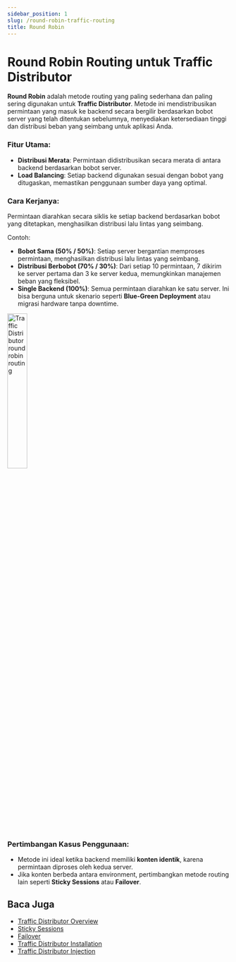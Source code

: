```yaml
---
sidebar_position: 1
slug: /round-robin-traffic-routing
title: Round Robin
---
```


# Round Robin Routing untuk Traffic Distributor

**Round Robin** adalah metode routing yang paling sederhana dan paling sering digunakan untuk **Traffic Distributor**. Metode ini mendistribusikan permintaan yang masuk ke backend secara bergilir berdasarkan bobot server yang telah ditentukan sebelumnya, menyediakan ketersediaan tinggi dan distribusi beban yang seimbang untuk aplikasi Anda.

### Fitur Utama:
- **Distribusi Merata**: Permintaan didistribusikan secara merata di antara backend berdasarkan bobot server.
- **Load Balancing**: Setiap backend digunakan sesuai dengan bobot yang ditugaskan, memastikan penggunaan sumber daya yang optimal.

### Cara Kerjanya:
Permintaan diarahkan secara siklis ke setiap backend berdasarkan bobot yang ditetapkan, menghasilkan distribusi lalu lintas yang seimbang. 

Contoh:
- **Bobot Sama (50% / 50%)**: Setiap server bergantian memproses permintaan, menghasilkan distribusi lalu lintas yang seimbang.
- **Distribusi Berbobot (70% / 30%)**: Dari setiap 10 permintaan, 7 dikirim ke server pertama dan 3 ke server kedua, memungkinkan manajemen beban yang fleksibel.
- **Single Backend (100%)**: Semua permintaan diarahkan ke satu server. Ini bisa berguna untuk skenario seperti **Blue-Green Deployment** atau migrasi hardware tanpa downtime.

<img src="https://assets.dewacloud.com/dewacloud-docs/application_settings/traffic-distributor/routing-methods/round-robin/1.png" alt="Traffic Distributor round robin routing" width="30%"/>

### Pertimbangan Kasus Penggunaan:
- Metode ini ideal ketika backend memiliki **konten identik**, karena permintaan diproses oleh kedua server.
- Jika konten berbeda antara environment, pertimbangkan metode routing lain seperti **Sticky Sessions** atau **Failover**.

## Baca Juga
- [Traffic Distributor Overview](<https://docs.dewacloud.com/docs/traffic-distributor/>)
- [Sticky Sessions](<https://docs.dewacloud.com/docs/sticky-sessions-traffic-routing/>)
- [Failover](<https://docs.dewacloud.com/docs/failover-traffic-routing/>)
- [Traffic Distributor Installation](<https://docs.dewacloud.com/docs/traffic-distributor-installation/>)
- [Traffic Distributor Injection](<https://docs.dewacloud.com/docs/traffic-distributor-injection/>)